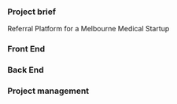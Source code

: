 ### Project brief
Referral Platform for a Melbourne Medical Startup

### Front End

### Back End

### Project management
